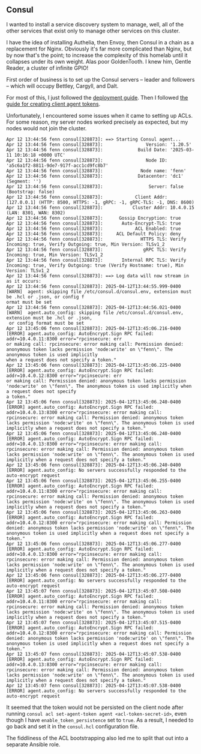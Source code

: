 ## Consul

I wanted to install a service discovery system to manage, well, all of the other services that exist only to manage other services on this cluster.

I have the idea of installing Authelia, then Envoy, then Consul in a chain as a replacement for Nginx. Obviously it's far more complicated than Nginx, but by now that's the point; to increase the complexity of this homelab until it collapses under its own weight. Alas poor GoldenTooth. I knew him, Gentle Reader, a cluster of infinite GPIO!

First order of business is to set up the Consul servers – leader and followers – which will occupy Bettley, Cargyll, and Dalt.

For most of this, I just followed the [deployment guide](https://developer.hashicorp.com/consul/tutorials/production-vms/deployment-guide#install-consul). Then I followed [the guide for creating client agent tokens](https://developer.hashicorp.com/consul/docs/security/acl/tokens/create/create-an-agent-token).

Unfortunately, I encountered some issues when it came to setting up ACLs. For some reason, my server nodes worked precisely as expected, but my nodes would not join the cluster.

```log
Apr 12 13:44:56 fenn consul[328873]: ==> Starting Consul agent...
Apr 12 13:44:56 fenn consul[328873]:                Version: '1.20.5'
Apr 12 13:44:56 fenn consul[328873]:             Build Date: '2025-03-11 10:16:18 +0000 UTC'
Apr 12 13:44:56 fenn consul[328873]:                Node ID: 'a5c6a1f2-8811-9de7-917f-acc1cd9fc8b7'
Apr 12 13:44:56 fenn consul[328873]:              Node name: 'fenn'
Apr 12 13:44:56 fenn consul[328873]:             Datacenter: 'dc1' (Segment: '')
Apr 12 13:44:56 fenn consul[328873]:                 Server: false (Bootstrap: false)
Apr 12 13:44:56 fenn consul[328873]:            Client Addr: [127.0.0.1] (HTTP: 8500, HTTPS: -1, gRPC: -1, gRPC-TLS: -1, DNS: 8600)
Apr 12 13:44:56 fenn consul[328873]:           Cluster Addr: 10.4.0.15 (LAN: 8301, WAN: 8302)
Apr 12 13:44:56 fenn consul[328873]:      Gossip Encryption: true
Apr 12 13:44:56 fenn consul[328873]:       Auto-Encrypt-TLS: true
Apr 12 13:44:56 fenn consul[328873]:            ACL Enabled: true
Apr 12 13:44:56 fenn consul[328873]:     ACL Default Policy: deny
Apr 12 13:44:56 fenn consul[328873]:              HTTPS TLS: Verify Incoming: true, Verify Outgoing: true, Min Version: TLSv1_2
Apr 12 13:44:56 fenn consul[328873]:               gRPC TLS: Verify Incoming: true, Min Version: TLSv1_2
Apr 12 13:44:56 fenn consul[328873]:       Internal RPC TLS: Verify Incoming: true, Verify Outgoing: true (Verify Hostname: true), Min Version: TLSv1_2
Apr 12 13:44:56 fenn consul[328873]: ==> Log data will now stream in as it occurs:
Apr 12 13:44:56 fenn consul[328873]: 2025-04-12T13:44:55.999-0400 [WARN]  agent: skipping file /etc/consul.d/consul.env, extension must be .hcl or .json, or config f
ormat must be set
Apr 12 13:44:56 fenn consul[328873]: 2025-04-12T13:44:56.021-0400 [WARN]  agent.auto_config: skipping file /etc/consul.d/consul.env, extension must be .hcl or .json,
 or config format must be set
Apr 12 13:45:06 fenn consul[328873]: 2025-04-12T13:45:06.216-0400 [ERROR] agent.auto_config: AutoEncrypt.Sign RPC failed: addr=10.4.0.11:8300 error="rpcinsecure: err
or making call: rpcinsecure: error making call: Permission denied: anonymous token lacks permission 'node:write' on \"fenn\". The anonymous token is used implicitly
when a request does not specify a token."
Apr 12 13:45:06 fenn consul[328873]: 2025-04-12T13:45:06.225-0400 [ERROR] agent.auto_config: AutoEncrypt.Sign RPC failed: addr=10.4.0.12:8300 error="rpcinsecure: err
or making call: Permission denied: anonymous token lacks permission 'node:write' on \"fenn\". The anonymous token is used implicitly when a request does not specify
a token."
Apr 12 13:45:06 fenn consul[328873]: 2025-04-12T13:45:06.240-0400 [ERROR] agent.auto_config: AutoEncrypt.Sign RPC failed: addr=10.4.0.13:8300 error="rpcinsecure: error making call: rpcinsecure: error making call: Permission denied: anonymous token lacks permission 'node:write' on \"fenn\". The anonymous token is used implicitly when a request does not specify a token."
Apr 12 13:45:06 fenn consul[328873]: 2025-04-12T13:45:06.240-0400 [ERROR] agent.auto_config: AutoEncrypt.Sign RPC failed: addr=10.4.0.13:8300 error="rpcinsecure: error making call: rpcinsecure: error making call: Permission denied: anonymous token lacks permission 'node:write' on \"fenn\". The anonymous token is used implicitly when a request does not specify a token."
Apr 12 13:45:06 fenn consul[328873]: 2025-04-12T13:45:06.240-0400 [ERROR] agent.auto_config: No servers successfully responded to the auto-encrypt request
Apr 12 13:45:06 fenn consul[328873]: 2025-04-12T13:45:06.255-0400 [ERROR] agent.auto_config: AutoEncrypt.Sign RPC failed: addr=10.4.0.11:8300 error="rpcinsecure: error making call: rpcinsecure: error making call: Permission denied: anonymous token lacks permission 'node:write' on \"fenn\". The anonymous token is used implicitly when a request does not specify a token."
Apr 12 13:45:06 fenn consul[328873]: 2025-04-12T13:45:06.263-0400 [ERROR] agent.auto_config: AutoEncrypt.Sign RPC failed: addr=10.4.0.12:8300 error="rpcinsecure: error making call: Permission denied: anonymous token lacks permission 'node:write' on \"fenn\". The anonymous token is used implicitly when a request does not specify a token."
Apr 12 13:45:06 fenn consul[328873]: 2025-04-12T13:45:06.277-0400 [ERROR] agent.auto_config: AutoEncrypt.Sign RPC failed: addr=10.4.0.13:8300 error="rpcinsecure: error making call: rpcinsecure: error making call: Permission denied: anonymous token lacks permission 'node:write' on \"fenn\". The anonymous token is used implicitly when a request does not specify a token."
Apr 12 13:45:06 fenn consul[328873]: 2025-04-12T13:45:06.277-0400 [ERROR] agent.auto_config: No servers successfully responded to the auto-encrypt request
Apr 12 13:45:07 fenn consul[328873]: 2025-04-12T13:45:07.508-0400 [ERROR] agent.auto_config: AutoEncrypt.Sign RPC failed: addr=10.4.0.11:8300 error="rpcinsecure: error making call: rpcinsecure: error making call: Permission denied: anonymous token lacks permission 'node:write' on \"fenn\". The anonymous token is used implicitly when a request does not specify a token."
Apr 12 13:45:07 fenn consul[328873]: 2025-04-12T13:45:07.515-0400 [ERROR] agent.auto_config: AutoEncrypt.Sign RPC failed: addr=10.4.0.12:8300 error="rpcinsecure: error making call: Permission denied: anonymous token lacks permission 'node:write' on \"fenn\". The anonymous token is used implicitly when a request does not specify a token."
Apr 12 13:45:07 fenn consul[328873]: 2025-04-12T13:45:07.538-0400 [ERROR] agent.auto_config: AutoEncrypt.Sign RPC failed: addr=10.4.0.13:8300 error="rpcinsecure: error making call: rpcinsecure: error making call: Permission denied: anonymous token lacks permission 'node:write' on \"fenn\". The anonymous token is used implicitly when a request does not specify a token."
Apr 12 13:45:07 fenn consul[328873]: 2025-04-12T13:45:07.538-0400 [ERROR] agent.auto_config: No servers successfully responded to the auto-encrypt request
```

It seemed that the token would not be persisted on the client node after running `consul acl set-agent-token agent <acl-token-secret-id>`, even though I have `enable_token_persistence` set to `true`. As a result, I needed to go back and set it in the `consul.hcl` configuration file.

The fiddliness of the ACL bootstrapping also led me to split that out into a separate Ansible role.
